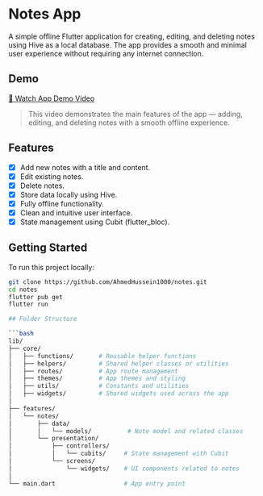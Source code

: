 # Notes App

A simple offline Flutter application for creating, editing, and deleting notes using Hive as a local database. The app provides a smooth and minimal user experience without requiring any internet connection.

## Demo

[🎥 Watch App Demo Video](https://drive.google.com/file/d/1BogoWIubHpEnc7sKOSQWG2brHKZZsk4a/view?usp=drive_link)

> This video demonstrates the main features of the app — adding, editing, and deleting notes with a smooth offline experience.

## Features

- [x] Add new notes with a title and content.
- [x] Edit existing notes.
- [x] Delete notes.
- [x] Store data locally using Hive.
- [x] Fully offline functionality.
- [x] Clean and intuitive user interface.
- [x] State management using Cubit (flutter_bloc).

## Getting Started

To run this project locally:

```bash
git clone https://github.com/AhmedHussein1000/notes.git
cd notes
flutter pub get
flutter run

## Folder Structure

```bash
lib/
├── core/
│   ├── functions/       # Reusable helper functions
│   ├── helpers/         # Shared helper classes or utilities
│   ├── routes/          # App route management
│   ├── themes/          # App themes and styling
│   ├── utils/           # Constants and utilities
│   ├── widgets/         # Shared widgets used across the app
│
├── features/
│   └── notes/
│       ├── data/
│       │   └── models/          # Note model and related classes
│       └── presentation/
│           ├── controllers/
│           │   └── cubits/     # State management with Cubit
│           └── screens/
│               └── widgets/    # UI components related to notes
│
└── main.dart                   # App entry point
